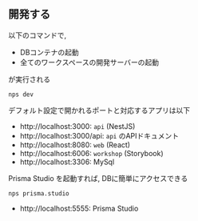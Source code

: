 ## 開発する

以下のコマンドで,

- DBコンテナの起動
- 全てのワークスペースの開発サーバーの起動

が実行される

```
nps dev
```

デフォルト設定で開かれるポートと対応するアプリは以下

- http://localhost:3000: `api` (NestJS)
- http://localhost:3000/api: `api` のAPIドキュメント
- http://localhost:8080: `web` (React)
- http://localhost:6006: `workshop` (Storybook)
- http://localhost:3306: MySql

Prisma Studio を起動すれば, DBに簡単にアクセスできる

```
nps prisma.studio
```

- http://localhost:5555: Prisma Studio
